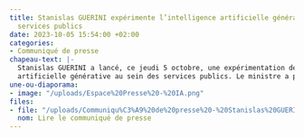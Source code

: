 ```yaml
---
title: Stanislas GUERINI expérimente l’intelligence artificielle générative dans les
  services publics
date: 2023-10-05 15:54:00 +02:00
categories:
- Communiqué de presse
chapeau-text: |-
  Stanislas GUERINI a lancé, ce jeudi 5 octobre, une expérimentation de l’intelligence
  artificielle générative au sein des services publics. Le ministre a présenté sa stratégie pour anticiper et accompagner le déploiement de l’intelligence artificielle dans la fonction publique, dans la continuité de la stratégie nationale pour l’intelligence artificielle et du comité de l’intelligence artificielle générative installé par la Première ministre. Ce comité aura notamment vocation à éclairer notre politique sur l’usage de l’intelligence artificielle dans les services publics.
une-ou-diaporama:
- image: "/uploads/Espace%20Presse%20-%20IA.png"
files:
- file: "/uploads/Communiqu%C3%A9%20de%20presse%20-%20Stanislas%20GUERINI%20exp%C3%A9rimente%20l%E2%80%99intelligence%20artificielle%20g%C3%A9n%C3%A9rative%20dans%20les%20services%20publics.pdf"
  nom: Lire le communiqué de presse
---
```


